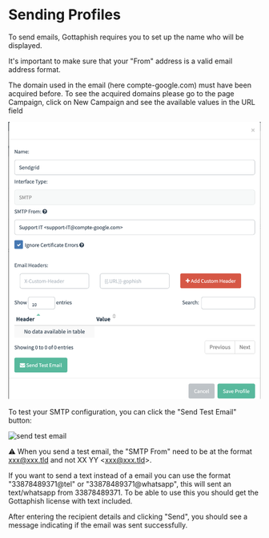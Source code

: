 # Sending Profiles

To send emails, Gottaphish requires you to set up the name who will be displayed.

It's important to make sure that your "From" address is a valid email address format.

The domain used in the email (here compte-google.com) must have been acquired before. To see the acquired domains please go to the page Campaign, click on New Campaign and see the available values in the URL field

![](<../.gitbook/assets/image (1) (2).png>)

To test your SMTP configuration, you can click the "Send Test Email" button:



![send test email](http://imgur.com/GjSHL6W.png)

&#x20;⚠️ When you send a test email, the "SMTP From" need to be at the format xxx@xxx.tld and not XX YY \<xxx@xxx.tld>.

If you want to send a text instead of a email you can use the format "33878489371@tel" or "33878489371@whatsapp", this will sent an text/whatsapp from 33878489371. To be able to use this you should  get the Gottaphish license with text included.&#x20;





After entering the recipient details and clicking "Send", you should see a message indicating if the email was sent successfully.
